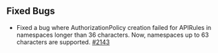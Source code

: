 ## Fixed Bugs


- Fixed a bug where AuthorizationPolicy creation failed for APIRules in namespaces longer than 36 characters. Now, namespaces up to 63 characters are supported. [#2143](https://github.com/kyma-project/api-gateway/issues/2143) 
